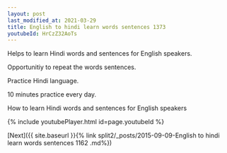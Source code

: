 ```yaml
---
layout: post
last_modified_at: 2021-03-29
title: English to hindi learn words sentences 1373 
youtubeId: HrCzZ32AoTs
---
```

 
 
Helps to learn Hindi words and sentences for English speakers.

Opportunitiy to repeat the words sentences. 

Practice Hindi language. 
 
10 minutes practice every day. 
 
How to learn Hindi words and sentences for English speakers 
 
{% include youtubePlayer.html id=page.youtubeId %}
 
 
[Next]({{ site.baseurl }}{% link  split2/_posts/2015-09-09-English to hindi learn words sentences 1162 .md%})
 
